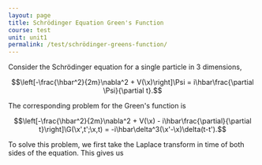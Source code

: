 ```yaml
---
layout: page
title: Schrödinger Equation Green's Function
course: test
unit: unit1
permalink: /test/schrödinger-greens-function/
---
```



Consider the Schrödinger equation for a single particle in 3 dimensions, 

$$\left[-\frac{\hbar^2}{2m}\nabla^2 + V(\x)\right]\Psi = i\hbar\frac{\partial \Psi}{\partial t}.$$

The corresponding problem for the Green's function is 

$$\left[-\frac{\hbar^2}{2m}\nabla^2 + V(\x) - i\hbar\frac{\partial}{\partial t}\right]\G(\x',t';\x,t) = -i\hbar\delta^3(\x'-\x)\delta(t-t').$$

To solve this problem, we first take the Laplace transform in time of both sides of the equation. This gives us 





